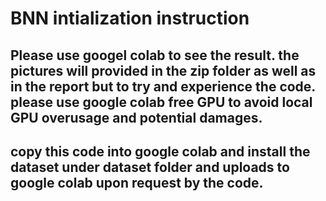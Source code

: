 # BNN intialization instruction

## Please use googel colab to see the result. the pictures will provided in the zip folder as well as in the report but to try and experience the code. please use google colab free GPU to avoid local GPU overusage and potential damages.

## copy this code into google colab and install the dataset under dataset folder and uploads to google colab upon request by the code.